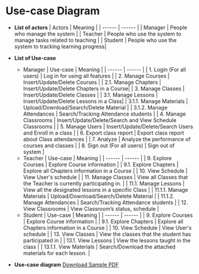 # Use-case Diagram
- **List of actors**
    | Actors | Meaning |
    | ------ | ------ |
    | Manager | People who manage the system |
    | Teacher | People who use the system to manage tasks related to teaching  |
    | Student | People who use the system to tracking learning progress|

- **List of Use-case**
    - Manager
        | Use-case | Meaning |
        | ------ | ------ |
        | 1. Login (For all users) | Log in for using all features |
        | 2. Manage Courses | Insert/Update/Delete Courses  |
        | 2.1. Manage Chapters | Insert/Update/Delete Chapters in a Course|
        | 3. Manage Classes | Insert/Update/Delete Classes |
        | 3.1. Manage Lessons | Insert/Update/Delete Lessons in a Class|
        | 3.1.1. Manage Materials | Upload/Download/Search/Delete Material |
        | 3.1.2. Manage Attendances | Search/Tracking Attendance students |
        | 4. Manage Classrooms | Insert/Update/Delete/Search and View Schedule Classrooms |
        | 5. Manage Users | Insert/Update/Delete/Search Users and Enroll in a class |
        | 6. Export class report | Export class report about Class attendances |
        | 7. Analyze | Analyze the performance of courses and classes |
        | 8. Sign out (For all users) | Sign out of system |
    - Teacher
        | Use-case | Meaning |
        | ------ | ------ |
        | 9. Explore Courses | Explore Course information |
        | 9.1. Explore Chapters | Explore all Chapters information in a Course  |
        | 10. View Schedule | View User's schedule |
        | 11. Manage Classes | View all Classes that the Teacher is currently participating in. |
        | 11.1. Manage Lessons | View all the designated lessons in a specific Class |
        | 11.1.1. Manage Materials | Upload/Download/Search/Delete Material |
        | 11.1.2. Manage Attendances | Search/Tracking Attendance students |
        | 12. View Classrooms | View Classroom’s status, schedule |
    - Student
        | Use-case | Meaning |
        | ------ | ------ |
        | 9. Explore Courses | Explore Course information |
        | 9.1. Explore Chapters | Explore all Chapters information in a Course  |
        | 10. View Schedule | View User's schedule |
        | 13. View Classes | View the classes that the student has participated in |
        | 13.1. View Lessons | View the lessons taught in the class |
        | 13.1.1. View Materials | Search/Download the attached materials for each lesson. |
- **Use-case diagram**
    [Download Sample PDF](/Use-case_Manager_Details.png)